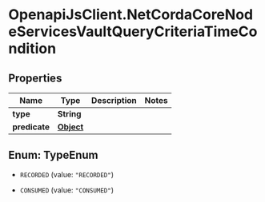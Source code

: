 # OpenapiJsClient.NetCordaCoreNodeServicesVaultQueryCriteriaTimeCondition

## Properties

Name | Type | Description | Notes
------------ | ------------- | ------------- | -------------
**type** | **String** |  | 
**predicate** | [**Object**](.md) |  | 



## Enum: TypeEnum


* `RECORDED` (value: `"RECORDED"`)

* `CONSUMED` (value: `"CONSUMED"`)




